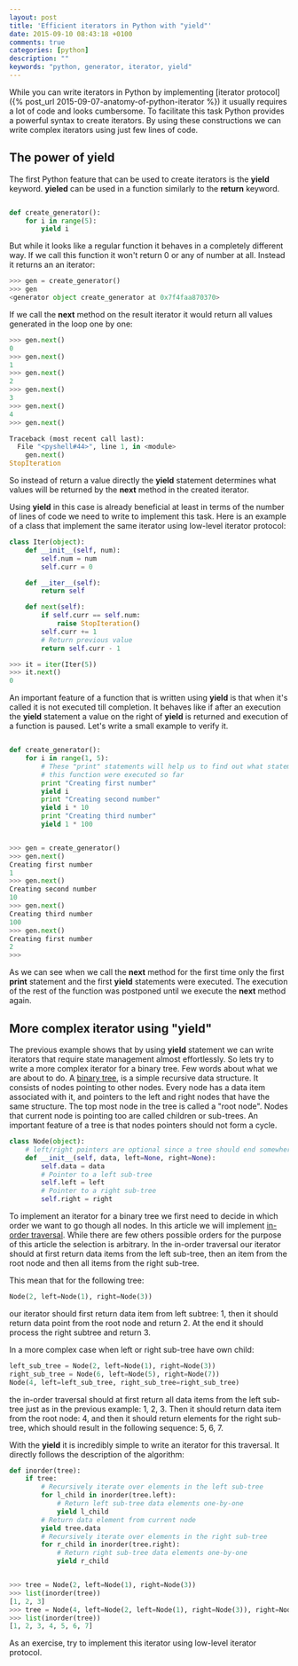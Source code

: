 ```yaml
---
layout: post
title: 'Efficient iterators in Python with "yield"'
date: 2015-09-10 08:43:18 +0100
comments: true
categories: [python]
description: ""
keywords: "python, generator, iterator, yield"
---
```


While you can write iterators in Python by implementing [iterator protocol]({% post_url 2015-09-07-anatomy-of-python-iterator %}) it usually requires a lot of code and looks cumbersome. To facilitate this task Python provides a powerful syntax to create iterators. By using these constructions we can write complex iterators using just few lines of code.

<!--more-->

## The power of yield

The first Python feature that can be used to create iterators is the **yield** keyword. **yieled** can be used in a function similarly to the **return** keyword.

```python

def create_generator():
    for i in range(5):
        yield i
```

But while it looks like a regular function it behaves in a completely different way.
If we call this function it won't return 0 or any of number at all. Instead it returns an an iterator:

```python
>>> gen = create_generator()
>>> gen
<generator object create_generator at 0x7f4faa870370>

```

If we call the **next** method on the result iterator it would return all values generated in the loop one by one:

```python
>>> gen.next()
0
>>> gen.next()
1
>>> gen.next()
2
>>> gen.next()
3
>>> gen.next()
4
>>> gen.next()

Traceback (most recent call last):
  File "<pyshell#44>", line 1, in <module>
    gen.next()
StopIteration

```

So instead of return a value directly the **yield** statement determines what values will be returned by the **next** method in the created iterator.

Using **yield** in this case is already beneficial at least in terms of the number of lines of code we need to write to implement this task. Here is an example of a class that implement the same iterator using low-level iterator protocol:

```python
class Iter(object):
    def __init__(self, num):
        self.num = num
        self.curr = 0

    def __iter__(self):
        return self

    def next(self):
        if self.curr == self.num:
            raise StopIteration()
        self.curr += 1
        # Return previous value
        return self.curr - 1

>>> it = iter(Iter(5))
>>> it.next()
0
```

An important feature of a function that is written using **yield** is that when it's called it is not executed till completion. It behaves like if after an execution the **yield** statement a value on the right of **yield** is returned and execution of a function is paused.
Let's write a small example to verify it.

```python

def create_generator():
    for i in range(1, 5):
        # These "print" statements will help us to find out what statements in
        # this function were executed so far
        print "Creating first number"
        yield i
        print "Creating second number"
        yield i * 10
        print "Creating third number"
        yield 1 * 100


>>> gen = create_generator()
>>> gen.next()
Creating first number
1
>>> gen.next()
Creating second number
10
>>> gen.next()
Creating third number
100
>>> gen.next()
Creating first number
2
>>>

```

As we can see when we call the **next** method for the first time only the first **print** statement and the first **yield** statements were executed. The execution of the rest of the function was postponed until we execute the **next** method again.

## More complex iterator using "yield"

The previous example shows that by using **yield** statement we can write iterators that require state management almost effortlessly. So lets try to write a more complex iterator for a binary tree.
Few words about what we are about to do. A [binary tree](https://en.wikipedia.org/wiki/Binary_tree), is a simple recursive data structure. It consists of nodes pointing to other nodes. Every node has a data item associated with it, and pointers to the left and right nodes that have the same structure. The top most node in the tree is called a "root node". Nodes that current node is pointing too are called children or sub-trees.
An important feature of a tree is that nodes pointers should not form a cycle.

```python
class Node(object):
    # left/right pointers are optional since a tree should end somewhere
    def __init__(self, data, left=None, right=None):
        self.data = data
        # Pointer to a left sub-tree
        self.left = left
        # Pointer to a right sub-tree
        self.right = right
```

To implement an iterator for a binary tree we first need to decide in which order we want to go though all nodes. In this article we will implement [in-order traversal](https://en.wikipedia.org/wiki/Tree_traversal#In-order_.28symmetric.29). While there are few others possible orders for the purpose of this article the selection is arbitrary.
In the in-order traversal our iterator should at first return data items from the left sub-tree, then an item from the root node and then all items from the right sub-tree.

This mean that for the following tree:
```python
Node(2, left=Node(1), right=Node(3))
```

our iterator should first return data item from left subtree: 1, then it should return data point from the root node and return 2. At the end it should process the right subtree and return 3.

In a more complex case when left or right sub-tree have own child:

```python
left_sub_tree = Node(2, left=Node(1), right=Node(3))
right_sub_tree = Node(6, left=Node(5), right=Node(7))
Node(4, left=left_sub_tree, right_sub_tree=right_sub_tree)
```

the in-order traversal should at first return all data items from the left sub-tree just as in the previous example: 1, 2, 3. Then it should return data item from the root node: 4, and then it should return elements for the right sub-tree, which should result in the following sequence: 5, 6, 7.

With the **yield** it is incredibly simple to write an iterator for this traversal. It directly follows the description of the algorithm:

```python
def inorder(tree):
    if tree:
        # Recursively iterate over elements in the left sub-tree
        for l_child in inorder(tree.left):
            # Return left sub-tree data elements one-by-one
            yield l_child
        # Return data element from current node
        yield tree.data
        # Recursively iterate over elements in the right sub-tree
        for r_child in inorder(tree.right):
            # Return right sub-tree data elements one-by-one
            yield r_child


>>> tree = Node(2, left=Node(1), right=Node(3))
>>> list(inorder(tree))
[1, 2, 3]
>>> tree = Node(4, left=Node(2, left=Node(1), right=Node(3)), right=Node(6, left=Node(5), right=Node(7)))
>>> list(inorder(tree))
[1, 2, 3, 4, 5, 6, 7]

```

As an exercise, try to implement this iterator using low-level iterator protocol.
